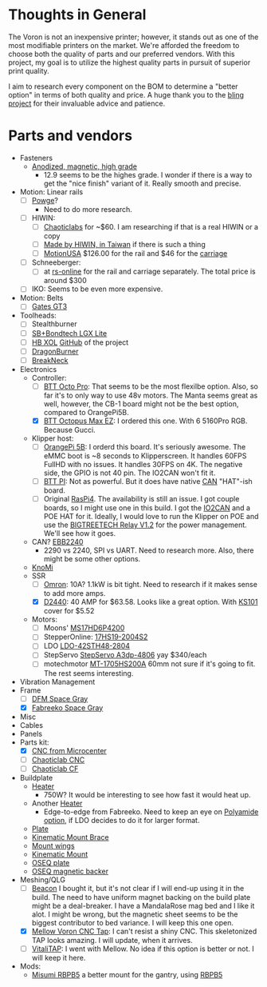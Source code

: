 # Thoughts in General
The Voron is not an inexpensive printer; however, it stands out as one of the most modifiable printers on the market. We're afforded the freedom to choose both the quality of parts and our preferred vendors. With this project, my goal is to utilize the highest quality parts in pursuit of superior print quality.

I aim to research every component on the BOM to determine a "better option" in terms of both quality and price. A huge thank you to the [bling project](https://discord.com/channels/460117602945990666/713929975606018098) for their invaluable advice and patience.

# Parts and vendors
- Fasteners
  - [Anodized, magnetic, high grade](https://www.boltdepot.com/Metric_socket_cap_Class_12.9_alloy_steel_black_oxide_finish_3mm_x_0.5mm.aspx)
    - 12.9 seems to be the highes grade. I wonder if there is a way to get the "nice finish" variant of it. Really smooth and precise.
- Motion: Linear rails
  - [ ] [Powge](https://www.aliexpress.us/item/2255800751045001.html?gatewayAdapt=glo2usa4itemAdapt&_randl_shipto=US)?
    - Need to do more research.
  - [ ] HIWIN:
    - [ ] [Chaoticlabs](https://chaoticlab.xyz/products/mgn12h-mgn9h-mgn7h-hiwin-guide-rail-1?variant=40350092820578) for ~$60. I am researching if that is a real HIWIN or a copy
    - [ ] [Made by HIWIN, in Taiwan](https://www.aliexpress.us/item/3256804708445237.html) if there is such a thing
    - [ ] [MotionUSA](https://motionusa.com/manufacturer/hiwin/mgnr12r0370hm-e10-e10-hiwin) $126.00 for the rail and $46 for the [carriage](https://motionusa.com/manufacturer/hiwin/mgn12hzfc-hiwin)
  - [ ] Schneeberger:
    - [ ] at [rs-online](https://us.rs-online.com/product/schneeberger/mn-12-1000-10-15-g1-v1/71904298/) for the rail and carriage separately. The total price is around $300
  - [ ] IKO: Seems to be even more expensive.
- Motion: Belts
  - [ ] [Gates GT3](https://www.fabreeko.com/products/gates-gt3-open-belt-ll-gt3-6-9-reinforced)
- Toolheads:
  - [ ] Stealthburner
  - [ ] [SB+Bondtech LGX Lite](https://github.com/BondtechAB/Voron/tree/main/Voron_2.4-VT-SW/LGX_lite)
  - [ ] [HB XOL](https://www.fabreeko.com/products/xol-2-toolhead-by-armchair-engineering?variant=44154053296383) [GitHub](https://github.com/Armchair-Engineering/Xol-Toolhead) of the project
  - [ ] [DragonBurner](https://github.com/chirpy2605/voron/tree/main/general/Large_Voron_Mounts#option-2-tap-probe-front)
  - [ ] [BreakNeck](https://github.com/leddhedd/BreakNeck)
- Electronics
  - Controller:
    - [ ] [BTT Octo Pro](https://biqu.equipment/collections/control-board/products/bigtreetech-octopus-pro-v1-0-chip-f446?variant=40310085812322): That seems to be the most flexilbe option. Also, so far it's to only way to use 48v motors. The Manta seems great as well, however, the CB-1 board might not be the best option, compared to OrangePi5B.
    - [x] [BTT Octopus Max EZ](https://biqu.equipment/collections/control-board/products/bigtreetech-btt-octopusmax-ez-for-3d-printer): I ordered this one. With 6 5160Pro RGB. Because Gucci.
  - Klipper host:
    - [ ] [OrangePi 5B](https://a.co/d/esz9qjP): I orderd this board. It's seriously awesome. The eMMC boot is ~8 seconds to Klipperscreen. It handles 60FPS FullHD with no issues. It handles 30FPS on 4K. The negative side, the GPIO is not 40 pin. The IO2CAN won't fit it.
    - [ ] [BTT PI](https://biqu.equipment/collections/control-board/products/bigtreetech-btt-pi-v1-2?variant=40326121980002): Not as powerful. But it does have native [CAN](https://biqu.equipment/collections/control-board/products/bigtreetech-btt-pi-v1-2?variant=40332289867874) "HAT"-ish board.
    - [ ] Original [RasPi4](https://www.pishop.us/product/raspberry-pi-4-model-b-8gb/). The availability is still an issue. I got couple boards, so I might use one in this build. I got the [IO2CAN](https://github.com/bigtreetech/IO2CAN) and a POE HAT for it. Ideally, I would love to run the Klipper on POE and use the [BIGTREETECH Relay V1.2](https://biqu.equipment/collections/expansion-board/products/bigtreetech-reply-v1-2-automatic-shutdown-module-after-printing) for the power management. We'll see how it goes.
  - CAN? [EBB2240](https://biqu.equipment/collections/expansion-board/products/bigtreetech-ebb-sb2209-can-v1-0?variant=40214283485282)
    - 2290 vs 2240, SPI vs UART. Need to research more. Also, there might be some other options.
  - [KnoMi](https://biqu.equipment/products/bigtreetech-knomi-v1-0?_pos=64&_sid=e57d520f8&_ss=r)
  - SSR
    - [ ] [Omron](https://www.digikey.com/en/products/detail/omron-automation-and-safety/G3NA-210B-UTU-DC5-24/634443?): 10A? 1.1kW is bit tight. Need to research if it makes sense to add more amps.
    - [x] [D2440](https://www.digikey.com/en/products/detail/sensata-crydom/D2440/221764): 40 AMP for $63.58. Looks like a great option. With [KS101](https://www.digikey.com/en/products/detail/sensata-crydom/KS101/4303644) cover for $5.52
  - Motors:
    - [ ] Moons' [MS17HD6P4200](https://www.moonsindustries.com/p/nema-17-standard-hybrid-stepper-motors/ms17hd6p4200-000004611110008905)
    - [ ] StepperOnline: [17HS19-2004S2](https://www.omc-stepperonline.com/nema-17-bipolar-59ncm-84oz-in-2a-42x48mm-4-wires-w-1m-cable-connector-17hs19-2004s1)
    - [ ] LDO [LDO-42STH48-2804](https://www.fabreeko.com/products/ldo-42sth48-2804-ac-ah-ahs80-super-power-motors-by-ldo?variant=43913432858879)
    - [ ] StepServo [StepServo A3dp-4806](https://lukeslabonline.com/products/stepservo-a3dp-4806?_pos=1&_sid=deb75c0a7&_ss=r&variant=43236680270058) yay $340/each
    - [ ] motechmotor [MT-1705HS200A](http://motechmotor.com/productDetail-0104-31.html) 60mm not sure if it's going to fit. The rest seems interesting.
- Vibration Management
- Frame
  - [ ] [DFM Space Gray](https://dfh.fm/collections/frames/products/dfh-voron-2-4-frame-kit?variant=43644815737054)
  - [x] [Fabreeko Space Gray](https://www.fabreeko.com/products/ldo-voron-v2-4-frame-kit?variant=44096947519743)
- Misc
- Cables
- Panels
- Parts kit:
  - [x] [CNC from Microcenter](https://www.microcenter.com/product/659593/voron-v24-compatible-12-rail-cnc-weight-loss-structural-kit-parts-set-for-voron-24-3d-printer)
  - [ ] [Chaoticlab CNC](https://www.aliexpress.us/item/3256805089623652.html)
  - [ ] [Chaoticlab CF](https://www.aliexpress.us/item/3256805371839578.html)
- Buildplate
  - [Heater](https://keenovo.store/collections/standard-keenovo-silicone-heaters/products/keenovo-square-silicone-heater-3d-printer-build-plate-heatbed-heating-pad?variant=12459486314551)
    - 750W? It would be interesting to see how fast it would heat up.
  - Another [Heater](https://www.fabreeko.com/collections/v2-4/products/fabreeko-edge-to-edge-heaters-for-voron-printers?variant=42625668120831)
      - Edge-to-edge from Fabreeko. Need to keep an eye on [Polyamide option](https://www.fabreeko.com/collections/v0/products/ldo-v0-2-0-1-s1-polyimide-heater-power-supply-upgrade), if LDO decides to do it for larger format. 
  - [Plate](https://dfh.fm/collections/front-page-new/products/graded-aluminum-beds-by-lightweight-labware?variant=44156405907678)
  - [Kinematic Mount Brace](https://mandalaroseworks.com/products/kinematic-center-brace-for-voron-2-4)
  - [Mount wings](https://mandalaroseworks.com/products/voron-wings)
  - [Kinematic Mount](https://mandalaroseworks.com/products/matched-height-kinematic-kit)
  - [OSEQ plate](https://oseq.io/products/oseq-safe-sheet-350x350mm)
  - [OSEQ magnetic backer](https://oseq.io/products/strong-magnetic-sticker-for-350x350-heatbed)
- Meshing/QLG
  - [ ] [Beacon](https://beacon3d.com/product/beacon) I bought it, but it's not clear if I will end-up using it in the build. The need to have uniform magnet backing on the build plate might be a deal-breaker. I have a MandalaRose mag bed and I like it alot. I might be wrong, but the magnetic sheet seems to be the biggest contributor to bed variance. I will keep this one open.
  - [x] [Mellow Voron CNC Tap](https://www.aliexpress.us/item/3256805587288451.html): I can't resist a shiny CNC. This skeletonized TAP looks amazing. I will update, when it arrives.
  - [ ] [VitaliTAP](https://discord.com/channels/460117602945990666/713929975606018098/1140807797949333545): I went with Mellow. No idea if this option is better or not. I will keep it here.
- Mods:
  - [Misumi RBPB5](https://us.misumi-ec.com/vona2/detail/110300371460/?HissuCode=RBPB5) a better mount for the gantry, using [RBPB5](https://us.misumi-ec.com/vona2/detail/110300371460/?HissuCode=RBPB5)
